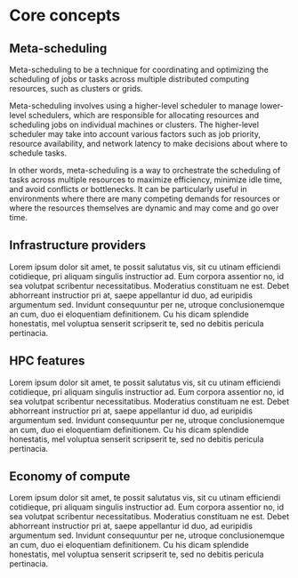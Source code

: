 # Core concepts

## Meta-scheduling

Meta-scheduling to be a technique for coordinating and optimizing the scheduling of jobs or tasks across multiple distributed computing resources, such as clusters or grids.

Meta-scheduling involves using a higher-level scheduler to manage lower-level schedulers, which are responsible for allocating resources and scheduling jobs on individual machines or clusters. The higher-level scheduler may take into account various factors such as job priority, resource availability, and network latency to make decisions about where to schedule tasks.

In other words, meta-scheduling is a way to orchestrate the scheduling of tasks across multiple resources to maximize efficiency, minimize idle time, and avoid conflicts or bottlenecks. It can be particularly useful in environments where there are many competing demands for resources or where the resources themselves are dynamic and may come and go over time.

## Infrastructure providers

Lorem ipsum dolor sit amet, te possit salutatus vis, sit cu utinam efficiendi cotidieque, pri aliquam singulis instructior ad. Eum corpora assentior no, id sea volutpat scribentur necessitatibus. Moderatius constituam ne est. Debet abhorreant instructior pri at, saepe appellantur id duo, ad euripidis argumentum sed. Invidunt consequuntur per ne, utroque conclusionemque an cum, duo ei eloquentiam definitionem. Cu his dicam splendide honestatis, mel voluptua senserit scripserit te, sed no debitis pericula pertinacia.

## HPC features

Lorem ipsum dolor sit amet, te possit salutatus vis, sit cu utinam efficiendi cotidieque, pri aliquam singulis instructior ad. Eum corpora assentior no, id sea volutpat scribentur necessitatibus. Moderatius constituam ne est. Debet abhorreant instructior pri at, saepe appellantur id duo, ad euripidis argumentum sed. Invidunt consequuntur per ne, utroque conclusionemque an cum, duo ei eloquentiam definitionem. Cu his dicam splendide honestatis, mel voluptua senserit scripserit te, sed no debitis pericula pertinacia.

## Economy of compute

Lorem ipsum dolor sit amet, te possit salutatus vis, sit cu utinam efficiendi cotidieque, pri aliquam singulis instructior ad. Eum corpora assentior no, id sea volutpat scribentur necessitatibus. Moderatius constituam ne est. Debet abhorreant instructior pri at, saepe appellantur id duo, ad euripidis argumentum sed. Invidunt consequuntur per ne, utroque conclusionemque an cum, duo ei eloquentiam definitionem. Cu his dicam splendide honestatis, mel voluptua senserit scripserit te, sed no debitis pericula pertinacia.
